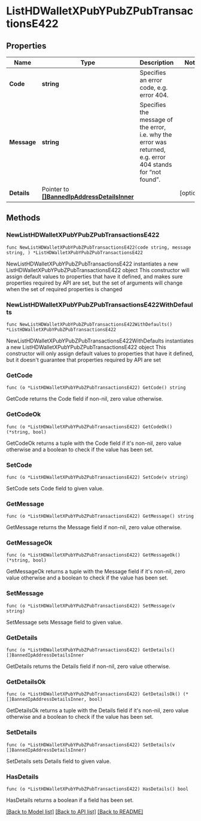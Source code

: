 # ListHDWalletXPubYPubZPubTransactionsE422

## Properties

Name | Type | Description | Notes
------------ | ------------- | ------------- | -------------
**Code** | **string** | Specifies an error code, e.g. error 404. | 
**Message** | **string** | Specifies the message of the error, i.e. why the error was returned, e.g. error 404 stands for “not found”. | 
**Details** | Pointer to [**[]BannedIpAddressDetailsInner**](BannedIpAddressDetailsInner.md) |  | [optional] 

## Methods

### NewListHDWalletXPubYPubZPubTransactionsE422

`func NewListHDWalletXPubYPubZPubTransactionsE422(code string, message string, ) *ListHDWalletXPubYPubZPubTransactionsE422`

NewListHDWalletXPubYPubZPubTransactionsE422 instantiates a new ListHDWalletXPubYPubZPubTransactionsE422 object
This constructor will assign default values to properties that have it defined,
and makes sure properties required by API are set, but the set of arguments
will change when the set of required properties is changed

### NewListHDWalletXPubYPubZPubTransactionsE422WithDefaults

`func NewListHDWalletXPubYPubZPubTransactionsE422WithDefaults() *ListHDWalletXPubYPubZPubTransactionsE422`

NewListHDWalletXPubYPubZPubTransactionsE422WithDefaults instantiates a new ListHDWalletXPubYPubZPubTransactionsE422 object
This constructor will only assign default values to properties that have it defined,
but it doesn't guarantee that properties required by API are set

### GetCode

`func (o *ListHDWalletXPubYPubZPubTransactionsE422) GetCode() string`

GetCode returns the Code field if non-nil, zero value otherwise.

### GetCodeOk

`func (o *ListHDWalletXPubYPubZPubTransactionsE422) GetCodeOk() (*string, bool)`

GetCodeOk returns a tuple with the Code field if it's non-nil, zero value otherwise
and a boolean to check if the value has been set.

### SetCode

`func (o *ListHDWalletXPubYPubZPubTransactionsE422) SetCode(v string)`

SetCode sets Code field to given value.


### GetMessage

`func (o *ListHDWalletXPubYPubZPubTransactionsE422) GetMessage() string`

GetMessage returns the Message field if non-nil, zero value otherwise.

### GetMessageOk

`func (o *ListHDWalletXPubYPubZPubTransactionsE422) GetMessageOk() (*string, bool)`

GetMessageOk returns a tuple with the Message field if it's non-nil, zero value otherwise
and a boolean to check if the value has been set.

### SetMessage

`func (o *ListHDWalletXPubYPubZPubTransactionsE422) SetMessage(v string)`

SetMessage sets Message field to given value.


### GetDetails

`func (o *ListHDWalletXPubYPubZPubTransactionsE422) GetDetails() []BannedIpAddressDetailsInner`

GetDetails returns the Details field if non-nil, zero value otherwise.

### GetDetailsOk

`func (o *ListHDWalletXPubYPubZPubTransactionsE422) GetDetailsOk() (*[]BannedIpAddressDetailsInner, bool)`

GetDetailsOk returns a tuple with the Details field if it's non-nil, zero value otherwise
and a boolean to check if the value has been set.

### SetDetails

`func (o *ListHDWalletXPubYPubZPubTransactionsE422) SetDetails(v []BannedIpAddressDetailsInner)`

SetDetails sets Details field to given value.

### HasDetails

`func (o *ListHDWalletXPubYPubZPubTransactionsE422) HasDetails() bool`

HasDetails returns a boolean if a field has been set.


[[Back to Model list]](../README.md#documentation-for-models) [[Back to API list]](../README.md#documentation-for-api-endpoints) [[Back to README]](../README.md)


